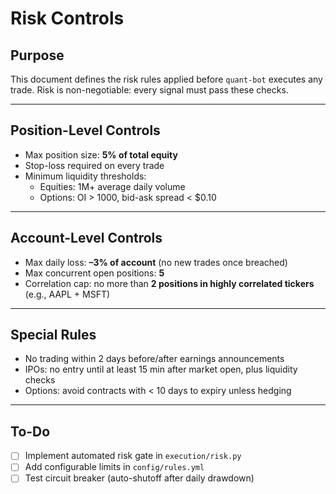 # Risk Controls

## Purpose
This document defines the risk rules applied before `quant-bot` executes any trade. Risk is non-negotiable: every signal must pass these checks.

---

## Position-Level Controls
- Max position size: **5% of total equity**
- Stop-loss required on every trade
- Minimum liquidity thresholds:
  - Equities: 1M+ average daily volume
  - Options: OI > 1000, bid-ask spread < $0.10

---

## Account-Level Controls
- Max daily loss: **–3% of account** (no new trades once breached)
- Max concurrent open positions: **5**
- Correlation cap: no more than **2 positions in highly correlated tickers** (e.g., AAPL + MSFT)

---

## Special Rules
- No trading within 2 days before/after earnings announcements
- IPOs: no entry until at least 15 min after market open, plus liquidity checks
- Options: avoid contracts with < 10 days to expiry unless hedging

---

## To-Do
- [ ] Implement automated risk gate in `execution/risk.py`
- [ ] Add configurable limits in `config/rules.yml`
- [ ] Test circuit breaker (auto-shutoff after daily drawdown)
